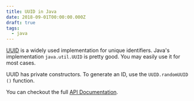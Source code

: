 ```yaml
---
title: UUID in Java
date: 2018-09-01T00:00:00.000Z
draft: true
tags:
  - java
---
```


[UUID](https://en.wikipedia.org/wiki/Universally_unique_identifier) is a widely used implementation for unique identifiers. Java's implementation `java.util.UUID` is pretty good. You may easily use it for most cases.

UUID has private constructors. To generate an ID, use the `UUID.randomUUID ()` function.

You can checkout the full [API Documentation](https://docs.oracle.com/javase/10/docs/api/java/util/UUID.html).
